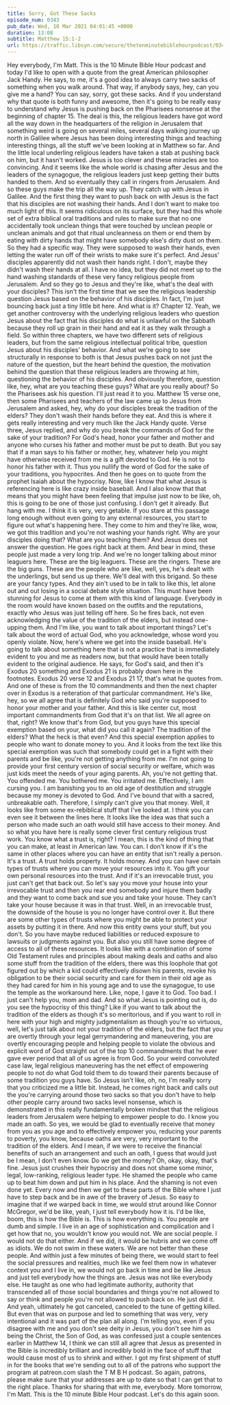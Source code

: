 ```yaml
---
title: Sorry, Got These Sacks
episode_num: 0343
pub_date: Wed, 10 Mar 2021 04:01:45 +0000
duration: 13:08
subtitle: Matthew 15:1-2
url: https://traffic.libsyn.com/secure/thetenminutebiblehourpodcast/0343_-_Sorry_Got_These_Sacks.mp3
---
```


 Hey everybody, I'm Matt. This is the 10 Minute Bible Hour podcast and today I'd like to open with a quote from the great American philosopher Jack Handy. He says, to me, it's a good idea to always carry two sacks of something when you walk around. That way, if anybody says, hey, can you give me a hand? You can say, sorry, got these sacks. And if you understand why that quote is both funny and awesome, then it's going to be really easy to understand why Jesus is pushing back on the Pharisees nonsense at the beginning of chapter 15. The deal is this, the religious leaders have got word all the way down in the headquarters of the religion in Jerusalem that something weird is going on several miles, several days walking journey up north in Galilee where Jesus has been doing interesting things and teaching interesting things, all the stuff we've been looking at in Matthew so far. And the little local underling religious leaders have taken a stab at pushing back on him, but it hasn't worked. Jesus is too clever and these miracles are too convincing. And it seems like the whole world is chasing after Jesus and the leaders of the synagogue, the religious leaders just keep getting their butts handed to them. And so eventually they call in ringers from Jerusalem. And so these guys make the trip all the way up. They catch up with Jesus in Galilee. And the first thing they want to push back on with Jesus is the fact that his disciples are not washing their hands. And I don't want to make too much light of this. It seems ridiculous on its surface, but they had this whole set of extra biblical oral traditions and rules to make sure that no one accidentally took unclean things that were touched by unclean people or unclean animals and got that ritual uncleanness on them or end them by eating with dirty hands that might have somebody else's dirty dust on them. So they had a specific way. They were supposed to wash their hands, even letting the water run off of their wrists to make sure it's perfect. And Jesus' disciples apparently did not wash their hands right. I don't, maybe they didn't wash their hands at all. I have no idea, but they did not meet up to the hand washing standards of these very fancy religious people from Jerusalem. And so they go to Jesus and they're like, what's the deal with your disciples? This isn't the first time that we see the religious leadership question Jesus based on the behavior of his disciples. In fact, I'm just bouncing back just a tiny little bit here. And what is it? Chapter 12. Yeah, we get another controversy with the underlying religious leaders who question Jesus about the fact that his disciples do what is unlawful on the Sabbath because they roll up grain in their hand and eat it as they walk through a field. So within three chapters, we have two different sets of religious leaders, but from the same religious intellectual political tribe, question Jesus about his disciples' behavior. And what we're going to see structurally in response to both is that Jesus pushes back on not just the nature of the question, but the heart behind the question, the motivation behind the question that these religious leaders are throwing at him, questioning the behavior of his disciples. And obviously therefore, question like, hey, what are you teaching these guys? What are you really about? So the Pharisees ask his question. I'll just read it to you. Matthew 15 verse one, then some Pharisees and teachers of the law came up to Jesus from Jerusalem and asked, hey, why do your disciples break the tradition of the elders? They don't wash their hands before they eat. And this is where it gets really interesting and very much like the Jack Handy quote. Verse three, Jesus replied, and why do you break the commands of God for the sake of your tradition? For God's head, honor your father and mother and anyone who curses his father and mother must be put to death. But you say that if a man says to his father or mother, hey, whatever help you might have otherwise received from me is a gift devoted to God. He is not to honor his father with it. Thus you nullify the word of God for the sake of your traditions, you hypocrites. And then he goes on to quote from the prophet Isaiah about the hypocrisy. Now, like I know that what Jesus is referencing here is like crazy inside baseball. And I also know that that means that you might have been feeling that impulse just now to be like, oh, this is going to be one of those just confusing. I don't get it already. But hang with me. I think it is very, very getable. If you stare at this passage long enough without even going to any external resources, you start to figure out what's happening here. They come to him and they're like, wow, we got this tradition and you're not washing your hands right. Why are your disciples doing that? What are you teaching them? And Jesus does not answer the question. He goes right back at them. And bear in mind, these people just made a very long trip. And we're no longer talking about minor leaguers here. These are the big leaguers. These are the ringers. These are the big guns. These are the people who are like, well, yes, he's dealt with the underlings, but send us up there. We'll deal with this brigand. So these are your fancy types. And they ain't used to be in talk to like this, let alone out and out losing in a social debate style situation. This must have been stunning for Jesus to come at them with this kind of language. Everybody in the room would have known based on the outfits and the reputations, exactly who Jesus was just telling off here. So he fires back, not even acknowledging the value of the tradition of the elders, but instead one-upping them. And I'm like, you want to talk about important things? Let's talk about the word of actual God, who you acknowledge, whose word you openly violate. Now, here's where we get into the inside baseball. He's going to talk about something here that is not a practice that is immediately evident to you and me as readers now, but that would have been totally evident to the original audience. He says, for God's said, and then it's Exodus 20 something and Exodus 21 is probably down here in the footnotes. Exodus 20 verse 12 and Exodus 21 17, that's what he quotes from. And one of these is from the 10 commandments and then the next chapter over in Exodus is a reiteration of that particular commandment. He's like, hey, so we all agree that is definitely God who said you're supposed to honor your mother and your father. And this is like center cut, most important commandments from God that it's on that list. We all agree on that, right? We know that's from God, but you guys have this special exemption based on your, what did you call it again? The tradition of the elders? What the heck is that even? And this special exemption applies to people who want to donate money to you. And it looks from the text like this special exemption was such that somebody could get in a fight with their parents and be like, you're not getting anything from me. I'm not going to provide your first century version of social security or welfare, which was just kids meet the needs of your aging parents. Ah, you're not getting that. You offended me. You bothered me. You irritated me. Effectively, I am cursing you. I am banishing you to an old age of destitution and struggle because my money is devoted to God. And I've bound that with a sacred, unbreakable oath. Therefore, I simply can't give you that money. Well, it looks like from some ex-rebiblical stuff that I've looked at. I think you can even see it between the lines here. It looks like the idea was that such a person who made such an oath would still have access to their money. And so what you have here is really some clever first century religious trust work. You know what a trust is, right? I mean, this is the kind of thing that you can make, at least in American law. You can. I don't know if it's the same in other places where you can have an entity that isn't really a person. It's a trust. A trust holds property. It holds money. And you can have certain types of trusts where you can move your resources into it. You gift your own personal resources into the trust. And if it's an irrevocable trust, you just can't get that back out. So let's say you move your house into your irrevocable trust and then you rear end somebody and injure them badly and they want to come back and sue you and take your house. They can't take your house because it was in that trust. Well, in an irrevocable trust, the downside of the house is you no longer have control over it. But there are some other types of trusts where you might be able to protect your assets by putting it in there. And now this entity owns your stuff, but you don't. So you have maybe reduced liabilities or reduced exposure to lawsuits or judgments against you. But also you still have some degree of access to all of these resources. It looks like with a combination of some Old Testament rules and principles about making deals and oaths and also some stuff from the tradition of the elders, there was this loophole that got figured out by which a kid could effectively disown his parents, revoke his obligation to be their social security and care for them in their old age as they had cared for him in his young age and to use the synagogue, to use the temple as the workaround here. Like, nope, I gave it to God. Too bad. I just can't help you, mom and dad. And so what Jesus is pointing out is, do you see the hypocrisy of this thing? Like if you want to talk about the tradition of the elders as though it's so meritorious, and if you want to roll in here with your high and mighty judgmentalism as though you're so virtuous, well, let's just talk about not your tradition of the elders, but the fact that you are overtly through your legal gerrymandering and maneuvering, you are overtly encouraging people and helping people to violate the obvious and explicit word of God straight out of the top 10 commandments that he ever gave ever period that all of us agree is from God. So your weird convoluted case law, legal religious maneuvering has the net effect of empowering people to not do what God told them to do toward their parents because of some tradition you guys have. So Jesus isn't like, oh, no, I'm really sorry that you criticized me a little bit. Instead, he comes right back and calls out the you're carrying around those two sacks so that you don't have to help other people carry around two sacks level nonsense, which is demonstrated in this really fundamentally broken mindset that the religious leaders from Jerusalem were helping to empower people to do. I know you made an oath. So yes, we would be glad to eventually receive that money from you as you age and to effectively empower you, reducing your parents to poverty, you know, because oaths are very, very important to the tradition of the elders. And I mean, if we were to receive the financial benefits of such an arrangement and such an oath, I guess that would just be I mean, I don't even know. Do we get the money? Oh, okay, okay, that's fine. Jesus just crushes their hypocrisy and does not shame some minor, legal, low-ranking, religious leader type. He shamed the people who came up to beat him down and put him in his place. And the shaming is not even done yet. Every now and then we get to these parts of the Bible where I just have to step back and be in awe of the bravery of Jesus. So easy to imagine that if we warped back in time, we would strut around like Connor McGregor, we'd be like, yeah, I just tell everybody how it is. I'd be like, boom, this is how the Bible is. This is how everything is. You people are dumb and simple. I live in an age of sophistication and complication and I get how that no, you wouldn't know you would not. We are social people. I would not do that either. And if we did, it would be hubris and we come off as idiots. We do not swim in these waters. We are not better than these people. And within just a few minutes of being there, we would start to feel the social pressures and realities, much like we feel them now in whatever context you and I live in, we would not go back in time and be like Jesus and just tell everybody how the things are. Jesus was not like everybody else. He taught as one who had legitimate authority, authority that transcended all of those social boundaries and things you're not allowed to say or think and people you're not allowed to push back on. He just did it. And yeah, ultimately he got canceled, canceled to the tune of getting killed. But even that was on purpose and led to something that was very, very intentional and it was part of the plan all along. I'm telling you, even if you disagree with me and you don't see deity in Jesus, you don't see him as being the Christ, the Son of God, as was confessed just a couple sentences earlier in Matthew 14, I think we can still all agree that Jesus as presented in the Bible is incredibly brilliant and incredibly bold in the face of stuff that would cause most of us to shrink and wither. I got my first shipment of stuff in for the books that we're sending out to all of the patrons who support the program at patreon.com slash the T M B H podcast. So again, patrons, please make sure that your addresses are up to date so that I can get that to the right place. Thanks for sharing that with me, everybody. More tomorrow, I'm Matt. This is the 10 minute Bible Hour podcast. Let's do this again soon.